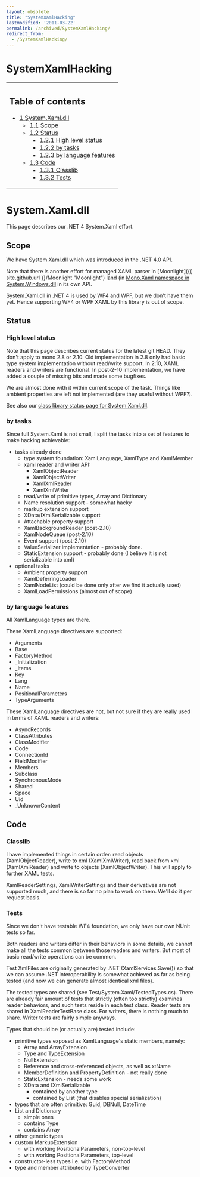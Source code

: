 ```yaml
---
layout: obsolete
title: "SystemXamlHacking"
lastmodified: '2011-03-22'
permalink: /archived/SystemXamlHacking/
redirect_from:
  - /SystemXamlHacking/
---
```


SystemXamlHacking
=================

<table>
<col width="100%" />
<tbody>
<tr class="odd">
<td align="left"><h2>Table of contents</h2>
<ul>
<li><a href="#systemxamldll">1 System.Xaml.dll</a>
<ul>
<li><a href="#scope">1.1 Scope</a></li>
<li><a href="#status">1.2 Status</a>
<ul>
<li><a href="#high-level-status">1.2.1 High level status</a></li>
<li><a href="#by-tasks">1.2.2 by tasks</a></li>
<li><a href="#by-language-features">1.2.3 by language features</a></li>
</ul></li>
<li><a href="#code">1.3 Code</a>
<ul>
<li><a href="#classlib">1.3.1 Classlib</a></li>
<li><a href="#tests">1.3.2 Tests</a></li>
</ul></li>
</ul></li>
</ul></td>
</tr>
</tbody>
</table>

System.Xaml.dll
===============

This page describes our .NET 4 System.Xaml effort.

Scope
-----

We have System.Xaml.dll which was introduced in the .NET 4.0 API.

Note that there is another effort for managed XAML parser in [Moonlight]({{ site.github.url }}/Moonlight "Moonlight") land (in [Mono.Xaml namespace in System.Windows.dll](http://github.com/mono/moon/tree/master/class/System.Windows/Mono.Xaml/) in its own API.

System.Xaml.dll in .NET 4 is used by WF4 and WPF, but we don't have them yet. Hence supporting WF4 or WPF XAML by this library is out of scope.

Status
------

### High level status

Note that this page describes current status for the latest git HEAD. They don't apply to mono 2.8 or 2.10. Old implementation in 2.8 only had basic type system implementation without read/write support. In 2.10, XAML readers and writers are functional. In post-2-10 implementation, we have added a couple of missing bits and made some bugfixes.

We are almost done with it within current scope of the task. Things like ambient properties are left not implemented (are they useful without WPF?).

See also our [class library status page for System.Xaml.dll](http://go-mono.com/status/status.aspx?reference=4.0&profile=4.0&assembly=System.Xaml).

### by tasks

Since full System.Xaml is not small, I split the tasks into a set of features to make hacking achievable:

-   tasks already done
    -   type system foundation: XamlLanguage, XamlType and XamlMember
    -   xaml reader and writer API:
        -   XamlObjectReader
        -   XamlObjectWriter
        -   XamlXmlReader
        -   XamlXmlWriter
    -   read/write of primitive types, Array and Dictionary
    -   Name resolution support - somewhat hacky
    -   markup extension support
    -   XData/IXmlSerializable support
    -   Attachable property support
    -   XamlBackgroundReader (post-2.10)
    -   XamlNodeQueue (post-2.10)
    -   Event support (post-2.10)
    -   ValueSerializer implementation - probably done.
    -   StaticExtension support - probably done (I believe it is not serializable into xml)
-   optional tasks
    -   Ambient property support
    -   XamlDeferringLoader
    -   XamlNodeList (could be done only after we find it actually used)
    -   XamlLoadPermissions (almost out of scope)

### by language features

All XamlLanguage types are there.

These XamlLanguage directives are supported:

-   Arguments
-   Base
-   FactoryMethod
-   \_Initialization
-   \_Items
-   Key
-   Lang
-   Name
-   PositionalParameters
-   TypeArguments

These XamlLanguage directives are not, but not sure if they are really used in terms of XAML readers and writers:

-   AsyncRecords
-   ClassAttributes
-   ClassModifier
-   Code
-   ConnectionId
-   FieldModifier
-   Members
-   Subclass
-   SynchronousMode
-   Shared
-   Space
-   Uid
-   \_UnknownContent

Code
----

### Classlib

I have implemented things in certain order: read objects (XamlObjectReader), write to xml (XamlXmlWriter), read back from xml (XamlXmlReader) and write to objects (XamlObjectWriter). This will apply to further XAML tests.

XamlReaderSettings, XamlWriterSettings and their derivatives are not supported much, and there is so far no plan to work on them. We'll do it per request basis.

### Tests

Since we don't have testable WF4 foundation, we only have our own NUnit tests so far.

Both readers and writers differ in their behaviors in some details, we cannot make all the tests common between those readers and writers. But most of basic read/write operations can be common.

Test XmlFiles are originally generated by .NET (XamlServices.Save()) so that we can assume .NET interoperability is somewhat achieved as far as being tested (and now we can generate almost identical xml files).

The tested types are shared (see Test/System.Xaml/TestedTypes.cs). There are already fair amount of tests that strictly (often too strictly) examines reader behaviors, and such tests reside in each test class. Reader tests are shared in XamlReaderTestBase class. For writers, there is nothing much to share. Writer tests are fairly simple anyways.

Types that should be (or actually are) tested include:

-   primitive types exposed as XamlLanguage's static members, namely:
    -   Array and ArrayExtension
    -   Type and TypeExtension
    -   NullExtension
    -   Reference and cross-referenced objects, as well as x:Name
    -   MemberDefinition and PropertyDefinition - not really done
    -   StaticExtension - needs some work
    -   XData and IXmlSerializable
        -   contained by another type
        -   contained by List (that disables special serialization)
-   types that are often primitive: Guid, DBNull, DateTime
-   List and Dictionary
    -   simple ones
    -   contains Type
    -   contains Array
-   other generic types
-   custom MarkupExtension
    -   with working PositionalParameters, non-top-level
    -   with working PositionalParameters, top-level
-   constructor-less types i.e. with FactoryMethod
-   type and member attributed by TypeConverter


